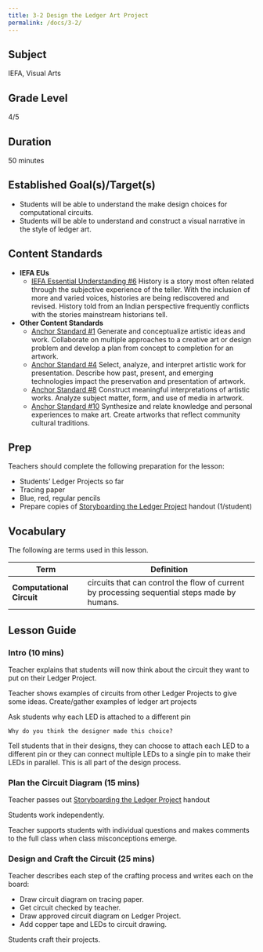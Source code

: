 ```yaml
---
title: 3-2 Design the Ledger Art Project
permalink: /docs/3-2/
---
```


## Subject
IEFA, Visual Arts

## Grade Level
4/5    

## Duration
50 minutes

## Established Goal(s)/Target(s)
-	Students will be able to understand the make design choices for computational circuits.
-	Students will be able to understand and construct a visual narrative in the style of ledger art.

## Content Standards
- **IEFA EUs**
  - <u>IEFA Essential Understanding #6</u> History is a story most often related through the subjective experience of the teller. With the inclusion of more and varied voices, histories are being rediscovered and revised. History told from an Indian perspective frequently conflicts with the stories mainstream historians tell.
- **Other Content Standards**
  - <u>Anchor Standard #1</u> Generate and conceptualize artistic ideas and work. Collaborate on multiple approaches to a creative art or design problem and develop a plan from concept to completion for an artwork.
  - <u>Anchor Standard #4</u> Select, analyze, and interpret artistic work for presentation. Describe how past, present, and emerging technologies impact the preservation and presentation of artwork.
  - <u>Anchor Standard #8</u> Construct meaningful interpretations of artistic works. Analyze subject matter, form, and use of media in artwork.
  - <u>Anchor Standard #10</u> Synthesize and relate knowledge and personal experiences to make art. Create artworks that reflect community cultural traditions.

## Prep
Teachers should complete the following preparation for the lesson:

- Students’ Ledger Projects so far
- Tracing paper
- Blue, red, regular pencils
- Prepare copies of [Storyboarding the Ledger Project](../resources/3-2_storyboard-ledger.pdf) handout (1/student)


## Vocabulary
The following are terms used in this lesson.

Term | Definition
-- | --
**Computational Circuit** | circuits that can control the flow of current by processing sequential steps made by humans.

## Lesson Guide

### Intro (10 mins)
Teacher explains that students will now think about the circuit they want to put on their Ledger Project.

Teacher shows examples of circuits from other Ledger Projects to give some ideas. <span class="todo">Create/gather examples of ledger art projects</span>

Ask students why each LED is attached to a different pin
```
Why do you think the designer made this choice?
```
Tell students that in their designs, they can choose to attach each LED to a different pin or they can connect multiple LEDs to a single pin to make their LEDs in parallel. This is all part of the design process.

### Plan the Circuit Diagram (15 mins)
Teacher passes out [Storyboarding the Ledger Project](../resources/3_2-storyboard-ledger.pdf) handout

Students work independently.

Teacher supports students with individual questions and makes comments to the full class when class misconceptions emerge.

### Design and Craft the Circuit (25 mins)
Teacher describes each step of the crafting process and writes each on the board:
- Draw circuit diagram on tracing paper.
- Get circuit checked by teacher.
- Draw approved circuit diagram on Ledger Project.
- Add copper tape and LEDs to circuit drawing.

Students craft their projects.
